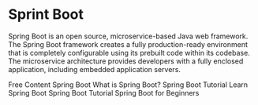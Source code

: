 # Sprint Boot

Spring Boot is an open source, microservice-based Java web framework. The Spring Boot framework creates a fully production-ready environment that is completely configurable using its prebuilt code within its codebase. The microservice architecture provides developers with a fully enclosed application, including embedded application servers.

<ResourceGroupTitle>Free Content</ResourceGroupTitle>
<BadgeLink colorScheme='blue' badgeText='Official Site' href='https://spring.io/projects/spring-boot/'>Spring Boot</BadgeLink>
<BadgeLink colorScheme='yellow' badgeText='Read' href='https://www.ibm.com/cloud/learn/java-spring-boot'>What is Spring Boot?</BadgeLink>
<BadgeLink colorScheme='yellow' badgeText='Read' href='https://www.javaguides.net/2021/07/spring-boot-tutorial-for-beginners.html'>Spring Boot Tutorial</BadgeLink>
<BadgeLink colorScheme='yellow' badgeText='Read' href='https://www.baeldung.com/spring-boot'>Learn Spring Boot</BadgeLink>
<BadgeLink badgeText='Watch' href='https://youtu.be/vtPkZShrvXQ'>Spring Boot Tutorial</BadgeLink>
<BadgeLink badgeText='Watch' href='https://youtu.be/UfOxcrxhC0s'>Spring Boot for Beginners</BadgeLink>